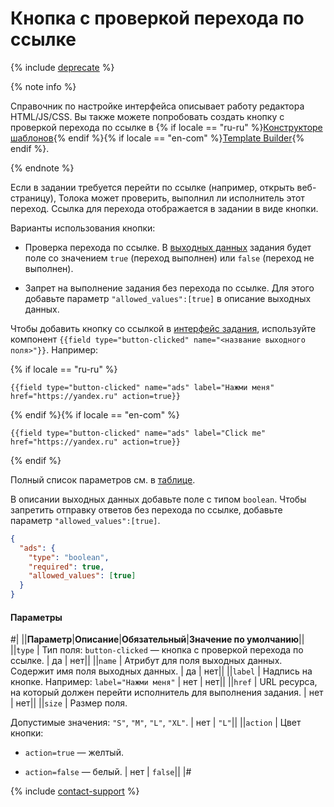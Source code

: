 # Кнопка с проверкой перехода по ссылке

{% include [deprecate](../../../_includes/deprecate.md) %}

{% note info %}

Справочник по настройке интерфейса описывает работу редактора HTML/JS/CSS. Вы также можете попробовать создать кнопку с проверкой перехода по ссылке в {% if locale == "ru-ru" %}[Конструкторе шаблонов](../../../template-builder/operations/internet-search.md#action.open-link){% endif %}{% if locale == "en-com" %}[Template Builder](../../../../en/template-builder/operations/internet-search.md#action.open-link){% endif %}.

{% endnote %}

Если в задании требуется перейти по ссылке (например, открыть веб-страницу), Толока может проверить, выполнил ли исполнитель этот переход. Ссылка для перехода отображается в задании в виде кнопки.

Варианты использования кнопки:

- Проверка перехода по ссылке. В [выходных данных](../../../glossary.md#input-output-data) задания будет поле со значением `true` (переход выполнен) или `false` (переход не выполнен).

- Запрет на выполнение задания без перехода по ссылке. Для этого добавьте параметр `"allowed_values":[true]` в описание выходных данных.

Чтобы добавить кнопку со ссылкой в [интерфейс задания](../../../glossary.md#task-interface), используйте компонент `{{field type="button-clicked" name="<название выходного поля>"}}`. Например:

{% if locale == "ru-ru" %}

```plaintext
{{field type="button-clicked" name="ads" label="Нажми меня" href="https://yandex.ru" action=true}}
```

{% endif %}{% if locale == "en-com" %}

```plaintext
{{field type="button-clicked" name="ads" label="Click me" href="https://yandex.ru" action=true}}
```

{% endif %}

Полный список параметров см. в [таблице](#parametry).

В описании выходных данных добавьте поле с типом `boolean`. Чтобы запретить отправку ответов без перехода по ссылке, добавьте параметр `"allowed_values":[true]`.

```json
{
  "ads": {
    "type": "boolean",
    "required": true,
    "allowed_values": [true]
  }
}
```

#### Параметры

#|
||**Параметр**|**Описание**|**Обязательный**|**Значение по умолчанию**||
||`type` | Тип поля: `button-clicked` — кнопка с проверкой перехода по ссылке. | да | нет||
||`name` | Атрибут для поля выходных данных. Содержит имя поля выходных данных. | да | нет||
||`label` | Надпись на кнопке. Например: `label="Нажми меня"` | нет | нет||
||`href` | URL ресурса, на который должен перейти исполнитель для выполнения задания. | нет | нет||
||`size` | Размер поля.

Допустимые значения: `"S"`, `"M"`, `"L"`, `"XL"`. | нет | `"L"`||
||`action` | Цвет кнопки:

- `action=true` — желтый.

- `action=false` — белый. | нет | `false`||
|#

{% include [contact-support](../../_includes/contact-support.md) %}